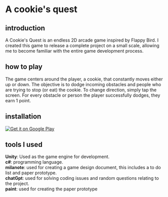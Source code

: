 # A cookie's quest
## introduction
A Cookie's Quest is an endless 2D arcade game inspired by Flappy Bird. I created this game to release a complete project on a small scale, allowing me to become familiar with the entire game development process.
## how to play
The game centers around the player, a cookie, that constantly moves either up or down. The objective is to dodge incoming obstacles and people who are trying to stop (or eat) the cookie.
To change direction, simply tap the screen. For every obstacle or person the player successfully dodges, they earn 1 point.

## installation
[![Get it on Google Play](https://play.google.com/intl/en_us/badges/static/images/badges/en_badge_web_generic.png)](https://play.google.com/store/apps/details?id=com.liamDCreator)
## tools I used
 **Unity**: Used as the game engine for development.  
 **c#**: programming language.  
 **milanote**: used for creating a game design document, this includes a to do list and paper prototype.  
 **chatGpt**: used for solving coding issues and random questions relating to the project.  
  **paint**: used for creating the paper prototype
 
